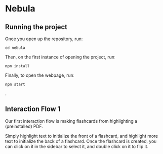 # Nebula

## Running the project
Once you open up the repository, run:

```
cd nebula
```
Then, on the first instance of opening the project, run:
```
npm install
```

Finally, to open the webpage, run:
```
npm start
```
.
## Interaction Flow 1
Our first interaction flow is making flashcards from highlighting a (preinstalled) PDF.

Simply highlight text to initialize the front of a flashcard, and highlight more text to initialize the back of a flashcard. Once the flashcard is created, you can click on it in the sidebar to select it, and double click on it to flip it.